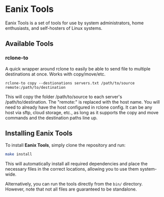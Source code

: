 # Eanix Tools
Eanix Tools is a set of tools for use by system administrators, home enthusiasts, and self-hosters of Linux systems. 
## Available Tools
### rclone-to
A quick wrapper around rclone to easily be able to send file to multiple destinations at once. Works with copy/move/etc.
```
rclone-to copy --destionations servers.txt /path/to/source remote:/path/to/destination
```
This will copy the folder /path/to/source to each server's /path/to/destination. The "remote:" is replaced with the host name. You will need to already have the host configured in rclone config. It can be any host via sftp, cloud storage, etc., as long as it supports the copy and move commands and the destination paths line up.

## Installing Eanix Tools  

To install **Eanix Tools**, simply clone the repository and run:  

```sh
make install
```  

This will automatically install all required dependencies and place the necessary files in the correct locations, allowing you to use them system-wide.  

Alternatively, you can run the tools directly from the `bin/` directory. However, note that not all files are guaranteed to be standalone.  
